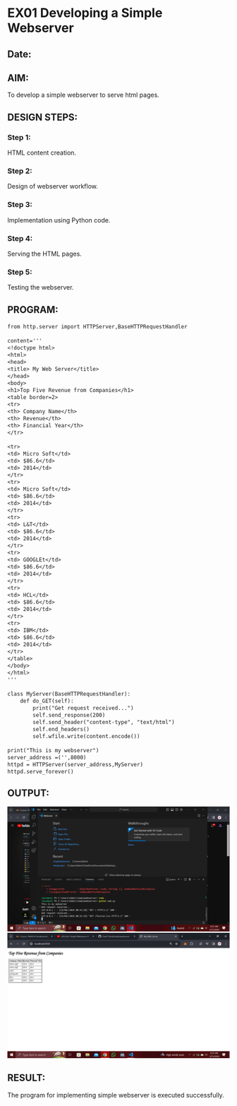 # EX01 Developing a Simple Webserver
## Date:

## AIM:
To develop a simple webserver to serve html pages.

## DESIGN STEPS:
### Step 1: 
HTML content creation.

### Step 2:
Design of webserver workflow.

### Step 3:
Implementation using Python code.

### Step 4:
Serving the HTML pages.

### Step 5:
Testing the webserver.

## PROGRAM:
```
from http.server import HTTPServer,BaseHTTPRequestHandler

content='''
<!doctype html>
<html>
<head>
<title> My Web Server</title>
</head>
<body>
<h1>Top Five Revenue from Companies</h1>
<table border=2>
<tr>
<th> Company Name</th>
<th> Revenue</th>
<th> Financial Year</th>
</tr>

<tr>
<td> Micro Soft</td>
<td> $86.6</td>
<td> 2014</td>
</tr>
<tr>
<td> Micro Soft</td>
<td> $86.6</td>
<td> 2014</td>
</tr>
<tr>
<td> L&T</td>
<td> $86.6</td>
<td> 2014</td>
</tr>
<tr>
<td> GOOGLEt</td>
<td> $86.6</td>
<td> 2014</td>
</tr>
<tr>
<td> HCL</td>
<td> $86.6</td>
<td> 2014</td>
</tr>
<tr>
<td> IBM</td>
<td> $86.6</td>
<td> 2014</td>
</tr>
</table>
</body>
</html>
'''

class MyServer(BaseHTTPRequestHandler):
    def do_GET(self):
        print("Get request received...")
        self.send_response(200) 
        self.send_header("content-type", "text/html")       
        self.end_headers()
        self.wfile.write(content.encode())

print("This is my webserver") 
server_address =('',8000)
httpd = HTTPServer(server_address,MyServer)
httpd.serve_forever()
```

## OUTPUT:
![alt text](<Screenshot (3).png>)
![alt text](<Screenshot (1).png>)

## RESULT:
The program for implementing simple webserver is executed successfully.

